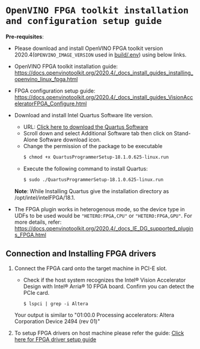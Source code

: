 # `OpenVINO FPGA toolkit installation and configuration setup guide`

**Pre-requisites**:

   * Please download and install OpenVINO FPGA toolkit version 2020.4(`OPENVINO_IMAGE_VERSION` used in [build/.env](build/.env)) using below links.
   * OpenVINO FPGA toolkit installation guide: https://docs.openvinotoolkit.org/2020.4/_docs_install_guides_installing_openvino_linux_fpga.html
   * FPGA configuration setup guide: https://docs.openvinotoolkit.org/2020.4/_docs_install_guides_VisionAcceleratorFPGA_Configure.html

* Download and install Intel Quartus Software lite version.
   * URL: [Click here to download the Quartus Software](https://fpgasoftware.intel.com/18.1/?edition=lite&platform=linux)
   * Scroll down and select Additional Software tab then click on Stand-Alone Software download icon.
   * Change the permission of the package to be executable
     ```sh
     $ chmod +x QuartusProgrammerSetup-18.1.0.625-linux.run
     ```
   * Execute the following command to install Quartus:
     ```sh
     $ sudo ./QuartusProgrammerSetup-18.1.0.625-linux.run
     ```
    **Note**: While Installing Quartus give the installation directory as /opt/intel/intelFPGA/18.1.

* The FPGA plugin works in heterogenous mode, so the device type in UDFs to be used would be `"HETERO:FPGA,CPU"` or `"HETERO:FPGA,GPU"`. For more details, refer: https://docs.openvinotoolkit.org/2020.4/_docs_IE_DG_supported_plugins_FPGA.html

## Connection and Installing FPGA drivers

1. Connect the FPGA card onto the target machine in PCI-E slot.
   * Check if the host system recognizes the Intel® Vision Accelerator Design with Intel® Arria® 10 FPGA board. Confirm you can detect the PCIe card.

      ```
      $ lspci | grep -i Altera
      ```
    Your output is similar to "01:00.0 Processing accelerators: Altera Corporation Device 2494 (rev 01)"

2. To setup FPGA drivers on host machine please refer the guide: [Click here for FPGA driver setup guide](https://docs.openvinotoolkit.org/2020.4/_docs_install_guides_VisionAcceleratorFPGA_Configure.html)

